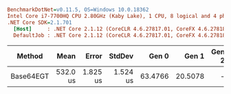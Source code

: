 ``` ini

BenchmarkDotNet=v0.11.5, OS=Windows 10.0.18362
Intel Core i7-7700HQ CPU 2.80GHz (Kaby Lake), 1 CPU, 8 logical and 4 physical cores
.NET Core SDK=2.1.701
  [Host]     : .NET Core 2.1.12 (CoreCLR 4.6.27817.01, CoreFX 4.6.27818.01), 64bit RyuJIT DEBUG
  DefaultJob : .NET Core 2.1.12 (CoreCLR 4.6.27817.01, CoreFX 4.6.27818.01), 64bit RyuJIT


```
|    Method |     Mean |    Error |   StdDev |   Gen 0 |   Gen 1 | Gen 2 | Allocated |
|---------- |---------:|---------:|---------:|--------:|--------:|------:|----------:|
| Base64EGT | 532.0 us | 1.825 us | 1.524 us | 63.4766 | 20.5078 |     - | 211.56 KB |
